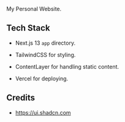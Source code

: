 My Personal Website.

## Tech Stack

- Next.js 13 `app` directory.

- TailwindCSS for styling.

- ContentLayer for handling static content.

- Vercel for deploying.

## Credits

- https://ui.shadcn.com
